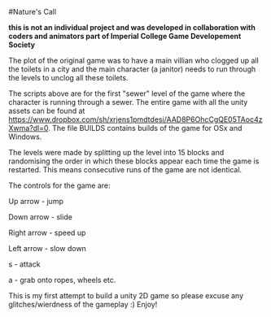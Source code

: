 #Nature's Call 

**this is not an individual project and was developed in collaboration with coders and animators part of Imperial College Game Developement Society** 

The plot of the original game was to have a main villian who clogged up all the toilets in a city and the main character (a janitor) needs to run through the levels to unclog all these toilets. 

The scripts above are for the first "sewer" level of the game where the character is running through a sewer. The entire game with all the unity assets can be found at https://www.dropbox.com/sh/xrjens1pmdtdesi/AAD8P6OhcCgQE05TAoc4zXwma?dl=0. The file BUILDS contains builds of the game for OSx and Windows.

The levels were made by splitting up the level into 15 blocks and randomising the order in which these blocks appear each time the game is restarted. This means consecutive runs of the game are not identical. 

The controls for the game are: 

Up arrow - jump 

Down arrow - slide 

Right arrow - speed up 

Left arrow - slow down 

s - attack 

a - grab onto ropes, wheels etc. 

This is my first attempt to build a unity 2D game so please excuse any glitches/wierdness of the gameplay :) Enjoy! 


